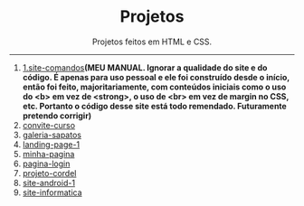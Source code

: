 <h1 align="center">Projetos</h1>
 <p align="center">Projetos feitos em HTML e CSS.</p>
 <hr>

 <ol>
    <li><a href="https://joaolagos.github.io/Projetos/1.site-comandos/">1.site-comandos</a><strong>(MEU MANUAL. Ignorar a qualidade do site e do código. É apenas para uso pessoal e ele foi construído desde o início, então foi feito, majoritariamente, com conteúdos iniciais como o uso do &lt;b&gt; em vez de &lt;strong&gt;, o uso de &lt;br&gt; em vez de margin no CSS, etc. Portanto o código desse site está todo remendado. Futuramente pretendo corrigir)</strong></li>
    <li><a href="https://joaolagos.github.io/Projetos/convite-curso">convite-curso</a>
    <li><a href="https://joaolagos.github.io/Projetos/galeria-sapatos">galeria-sapatos</a>
    <li><a href="https://joaolagos.github.io/Projetos/landing-page-1">landing-page-1</a>
    <li><a href="https://joaolagos.github.io/Projetos/minha-pagina">minha-pagina</a>
    <li><a href="https://joaolagos.github.io/Projetos/pagina-login">pagina-login</a>
    <li><a href="https://joaolagos.github.io/Projetos/projeto-cordel">projeto-cordel</a>
    <li><a href="https://joaolagos.github.io/Projetos/site-android-1">site-android-1</a>
    <li><a href="https://joaolagos.github.io/Projetos/site-informatica">site-informatica</a>
 </ol>



